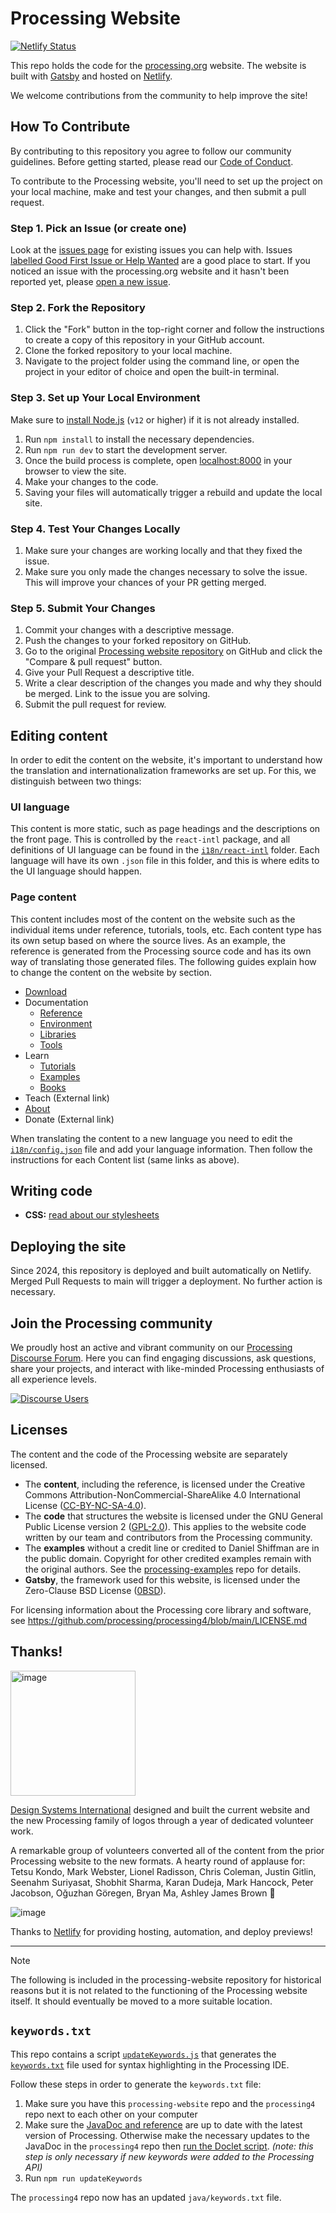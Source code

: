 # Processing Website

[![Netlify Status](https://api.netlify.com/api/v1/badges/e1d72dc4-ad96-4b12-bc25-4ec2aa532ad7/deploy-status)](https://app.netlify.com/sites/java-processing-faf822/deploys)

This repo holds the code for the [processing.org](https://processing.org) website. The website is built with [Gatsby](https://www.gatsbyjs.com/) and hosted on [Netlify](https://www.netlify.com/).

We welcome contributions from the community to help improve the site!

## How To Contribute

By contributing to this repository you agree to follow our community guidelines. Before getting started, please read our [Code of Conduct](https://github.com/processing/processing-website/blob/main/CODE-OF-CONDUCT.md). 

To contribute to the Processing website, you'll need to set up the project on your local machine, make and test your changes, and then submit a pull request.

### Step 1. Pick an Issue (or create one)

Look at the [issues page](https://github.com/processing/processing-website/issues) for existing issues you can help with. Issues [labelled Good First Issue or Help Wanted](https://github.com/processing/processing-website/issues?q=is%3Aissue+is%3Aopen+label%3A%22Help+Wanted%22%2C%22Good+First+Issue%22+) are a good place to start. If you noticed an issue with the processing.org website and it hasn't been reported yet, please [open a new issue](https://github.com/processing/processing-website/issues/new/choose).

### Step 2. Fork the Repository

1. Click the "Fork" button in the top-right corner and follow the instructions to create a copy of this repository in your GitHub account.
2. Clone the forked repository to your local machine.
3. Navigate to the project folder using the command line, or open the project in your editor of choice and open the built-in terminal.

### Step 3. Set up Your Local Environment

Make sure to [install Node.js](https://nodejs.org/en/download/package-manager) (`v12` or higher) if it is not already installed.

1. Run `npm install` to install the necessary dependencies.
2. Run `npm run dev` to start the development server.
3. Once the build process is complete, open [localhost:8000](http://localhost:8000) in your browser to view the site.
4. Make your changes to the code.
5. Saving your files will automatically trigger a rebuild and update the local site.

### Step 4. Test Your Changes Locally

1. Make sure your changes are working locally and that they fixed the issue.
2. Make sure you only made the changes necessary to solve the issue. This will improve your chances of your PR getting merged.

### Step 5. Submit Your Changes

1. Commit your changes with a descriptive message.
2. Push the changes to your forked repository on GitHub.
3. Go to the original [Processing website repository](https://github.com/processing/processing-website) on GitHub and click the "Compare & pull request" button.
4. Give your Pull Request a descriptive title.
5. Write a clear description of the changes you made and why they should be merged. Link to the issue you are solving.
6. Submit the pull request for review.

## Editing content

In order to edit the content on the website, it's important to understand how the translation and internationalization frameworks are set up. For this, we distinguish between two things:

### UI language

This content is more static, such as page headings and the descriptions on the front page. This is controlled by the `react-intl` package, and all definitions of UI language can be found in the [`i18n/react-intl`](/i18n/react-intl) folder. Each language will have its own `.json` file in this folder, and this is where edits to the UI language should happen.

### Page content

This content includes most of the content on the website such as the individual items under reference, tutorials, tools, etc. Each content type has its own setup based on where the source lives. As an example, the reference is generated from the Processing source code and has its own way of translating those generated files. The following guides explain how to change the content on the website by section.

- [Download](/docs/download.md)
- Documentation
  - [Reference](/docs/reference.md)
  - [Environment](/docs/markdown-pages.md)
  - [Libraries](/docs/libraries.md)
  - [Tools](/docs/tools.md)
- Learn
  - [Tutorials](/docs/tutorials.md)
  - [Examples](/docs/examples.md)
  - [Books](/docs/books.md)
- Teach (External link)
- [About](/docs/markdown-pages.md)
- Donate (External link)

When translating the content to a new language you need to edit the [`i18n/config.json`](/i18n/config.json) file and add your language information. Then follow the instructions for each Content list (same links as above).

## Writing code

- **CSS:** [read about our stylesheets](/docs/css.md)

## Deploying the site

Since 2024, this repository is deployed and built automatically on Netlify. Merged Pull Requests to main will trigger a deployment. No further action is necessary.

## Join the Processing community
We proudly host an active and vibrant community on our [Processing Discourse Forum](https://discourse.processing.org/). Here you can find engaging discussions, ask questions, share your projects, and interact with like-minded Processing enthusiasts of all experience levels.

[![Discourse Users](https://img.shields.io/discourse/users?server=https%3A%2F%2Fdiscourse.processing.org)](https://discourse.processing.org/)

## Licenses

The content and the code of the Processing website are separately licensed.

- The **content**, including the reference, is licensed under the Creative Commons Attribution-NonCommercial-ShareAlike 4.0 International License ([CC-BY-NC-SA-4.0](https://creativecommons.org/licenses/by-nc-sa/4.0/)).
- The **code** that structures the website is licensed under the GNU General Public License version 2 ([GPL-2.0](https://www.gnu.org/licenses/old-licenses/gpl-2.0.html)). This applies to the website code written by our team and contributors from the Processing community.
- The **examples** without a credit line or credited to Daniel Shiffman are in the public domain. Copyright for other credited examples remain with the original authors. See the [processing-examples](https://github.com/processing/processing-examples/) repo for details.
- **Gatsby**, the framework used for this website, is licensed under the Zero-Clause BSD License ([0BSD](https://opensource.org/license/0BSD)).

For licensing information about the Processing core library and software, see https://github.com/processing/processing4/blob/main/LICENSE.md

## Thanks!

<img width="200" alt="image" src="https://github.com/user-attachments/assets/4f4d55f1-6bb1-4657-a448-bac125e50a79">

[Design Systems International](https://designsystems.international/) designed and built the current website and the new Processing family of logos through a year of dedicated volunteer work. 

A remarkable group of volunteers converted all of the content from the prior Processing website to the new formats. A hearty round of applause for: Tetsu Kondo, Mark Webster, Lionel Radisson, Chris Coleman, Justin Gitlin, Seenahm Suriyasat, Shobhit Sharma, Karan Dudeja, Mark Hancock, Peter Jacobson, Oğuzhan Göregen, Bryan Ma, Ashley James Brown 💙

![image](https://github.com/user-attachments/assets/da687f3b-f839-4036-8d14-453b354ca40c)

Thanks to [Netlify](https://www.netlify.com/) for providing hosting, automation, and deploy previews!

---
> [!NOTE]
> The following is included in the processing-website repository for historical reasons but it is not related to the functioning of the Processing website itself. It should eventually be moved to a more suitable location.

## `keywords.txt`

This repo contains a script [`updateKeywords.js`](https://github.com/processing/processing-website/blob/main/scripts/updateKeywords.js) that generates the [`keywords.txt`](https://github.com/processing/processing4/blob/6a2cf8cda35552c62a1a794bb1e20f43fe8ffcda/java/keywords.txt) file used for syntax highlighting in the Processing IDE. 

Follow these steps in order to generate the `keywords.txt` file:

1. Make sure you have this `processing-website` repo and the `processing4` repo next to each other on your computer
2. Make sure the [JavaDoc and reference](https://github.com/processing/processing-website/blob/main/docs/reference.md) are up to date with the latest version of Processing. Otherwise make the necessary updates to the JavaDoc in the `processing4` repo then [run the Doclet script](https://github.com/processing/processing-doclet/blob/main/README.md). _(note: this step is only necessary if new keywords were added to the Processing API)_
3. Run `npm run updateKeywords`

The `processing4` repo now has an updated `java/keywords.txt` file.
